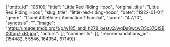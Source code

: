 {"tmdb_id": 106109, "title": "Little Red Riding Hood", "original_title": "Little Red Riding Hood", "slug_title": "little-red-riding-hood", "date": "1922-01-01", "genre": "Com\u00e9die / Animation / Familial", "score": "4.7/10", "synopsis": "", "image": "https://image.tmdb.org/t/p/w185_and_h278_bestv2/wqDs8wcwD5x37QISBX0fqp7jxBt.jpg", "actors": [], "comments": [], "recommandations_id": [154482, 55546, 164954, 67149]}